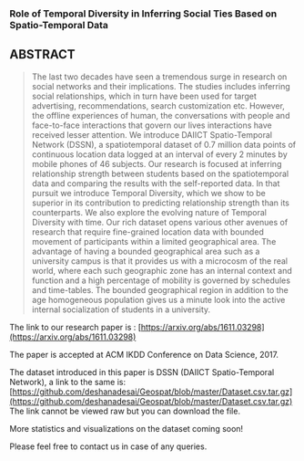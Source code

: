 ### Role of Temporal Diversity in Inferring Social Ties Based on Spatio-Temporal Data

## ABSTRACT
> The last two decades have seen a tremendous surge in research on social networks and their implications. The studies includes inferring social relationships, which in turn have been used for target advertising, recommendations, search customization etc. However, the offline experiences of human, the conversations with people and face-to-face interactions that govern our lives interactions have received lesser attention. We introduce DAIICT Spatio-Temporal Network (DSSN), a spatiotemporal dataset of 0.7 million data points of continuous location data logged at an interval of every 2 minutes by mobile phones of 46 subjects. Our research is focused at inferring relationship strength between students based on the spatiotemporal data and comparing the results with the self-reported data. In that pursuit we  introduce Temporal Diversity, which we show to be superior in its contribution to predicting relationship strength than its counterparts. We also explore the evolving nature of Temporal Diversity with time. Our rich dataset opens various other avenues of research that require fine-grained location data with bounded movement of participants within a limited geographical area. The advantage of having a bounded geographical area such as a university campus is that it provides us with a microcosm of the real world, where each such geographic zone has an internal context and function and a high percentage of mobility is governed by schedules and time-tables. The bounded geographical region in addition to the age homogeneous population gives us a minute look into the active internal socialization of students in a university.

The link to our research paper is : [https://arxiv.org/abs/1611.03298](https://arxiv.org/abs/1611.03298)

The paper is accepted at ACM IKDD Conference on Data Science, 2017.

The dataset introduced in this paper is DSSN (DAIICT Spatio-Temporal Network), a link to the same is: [https://github.com/deshanadesai/Geospat/blob/master/Dataset.csv.tar.gz](https://github.com/deshanadesai/Geospat/blob/master/Dataset.csv.tar.gz)
The link cannot be viewed raw but you can download the file.

More statistics and visualizations on the dataset coming soon!

Please feel free to contact us in case of any queries.
